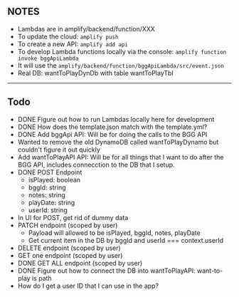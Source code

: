 ## NOTES

- Lambdas are in amplify/backend/function/XXX
- To update the cloud: `amplify push`
- To create a new API: `amplify add api`
- To develop Lambda functions locally via the console: `amplify function invoke bggApiLambda`
- It will use the `amplify/backend/function/bggApiLambda/src/event.json`
- Real DB: wantToPlayDynDb with table wantToPlayTbl

---

## Todo

- DONE Figure out how to run Lambdas locally here for development
- DONE How does the template.json match with the template.yml?
- DONE Add bggApi API: Will be for doing the calls to the BGG API
- Wanted to remove the old DynamoDB called wantToPlayDynamo but couldn't figure it out quickly
- Add wantToPlayAPI API: Will be for all things that I want to do after the BGG API, includes connecction to the DB that I setup.
- DONE POST Endpoint
  - isPlayed: boolean
  - bggId: string
  - notes: string
  - playDate: string
  - userId: string
- In UI for POST, get rid of dummy data
- PATCH endpoint (scoped by user)
  - Payload will allowed to be isPlayed, bggId, notes, playDate
  - Get current item in the DB by bggId and userId === context.userId
- DELETE endpoint (scoped by user)
- GET one endpoint (scoped by user)
- DONE GET ALL endpoint (scoped by user)
- DONE Figure out how to connect the DB into wantToPlayAPI: want-to-play is path
- How do I get a user ID that I can use in the app?
